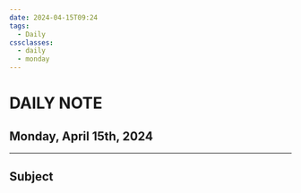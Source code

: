 ```yaml
---
date: 2024-04-15T09:24
tags:
  - Daily
cssclasses:
  - daily
  - monday
---
```

# DAILY NOTE
## Monday, April 15th, 2024
***
## Subject

